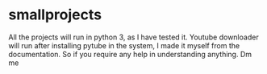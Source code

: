 # smallprojects
All the projects will run in python 3, as I have tested it.
Youtube downloader will run after installing pytube in the system, I made it myself from the documentation. So if you require any help in understanding anything. Dm me
